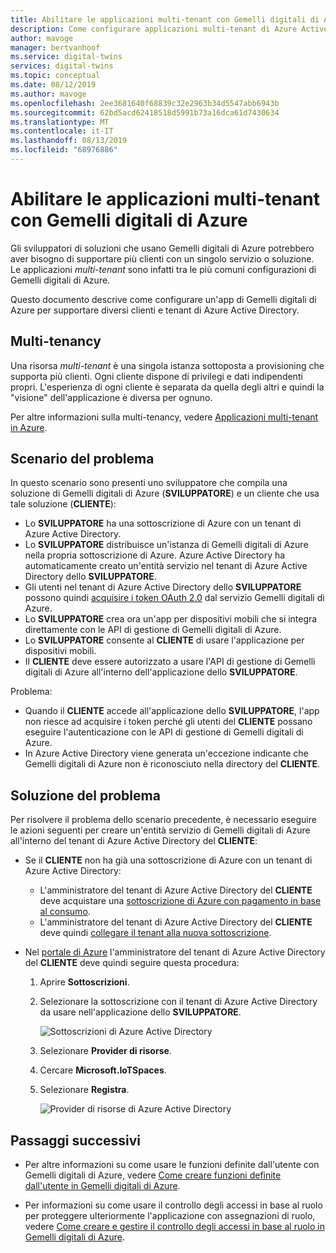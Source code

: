 ```yaml
---
title: Abilitare le applicazioni multi-tenant con Gemelli digitali di Azure | Microsoft Docs
description: Come configurare applicazioni multi-tenant di Azure Active Directory per Gemelli digitali di Azure.
author: mavoge
manager: bertvanhoof
ms.service: digital-twins
services: digital-twins
ms.topic: conceptual
ms.date: 08/12/2019
ms.author: mavoge
ms.openlocfilehash: 2ee3681640f68839c32e2963b34d5547abb6943b
ms.sourcegitcommit: 62bd5acd62418518d5991b73a16dca61d7430634
ms.translationtype: MT
ms.contentlocale: it-IT
ms.lasthandoff: 08/13/2019
ms.locfileid: "68976886"
---
```

# <a name="enable-multitenant-applications-with-azure-digital-twins"></a>Abilitare le applicazioni multi-tenant con Gemelli digitali di Azure

Gli sviluppatori di soluzioni che usano Gemelli digitali di Azure potrebbero aver bisogno di supportare più clienti con un singolo servizio o soluzione. Le applicazioni *multi-tenant* sono infatti tra le più comuni configurazioni di Gemelli digitali di Azure.

Questo documento descrive come configurare un'app di Gemelli digitali di Azure per supportare diversi clienti e tenant di Azure Active Directory.

## <a name="multitenancy"></a>Multi-tenancy

Una risorsa *multi-tenant* è una singola istanza sottoposta a provisioning che supporta più clienti. Ogni cliente dispone di privilegi e dati indipendenti propri. L'esperienza di ogni cliente è separata da quella degli altri e quindi la "visione" dell'applicazione è diversa per ognuno.

Per altre informazioni sulla multi-tenancy, vedere [Applicazioni multi-tenant in Azure](https://docs.microsoft.com/azure/dotnet-develop-multitenant-applications).

## <a name="problem-scenario"></a>Scenario del problema

In questo scenario sono presenti uno sviluppatore che compila una soluzione di Gemelli digitali di Azure (**SVILUPPATORE**) e un cliente che usa tale soluzione (**CLIENTE**):

- Lo **SVILUPPATORE** ha una sottoscrizione di Azure con un tenant di Azure Active Directory.
- Lo **SVILUPPATORE** distribuisce un'istanza di Gemelli digitali di Azure nella propria sottoscrizione di Azure. Azure Active Directory ha automaticamente creato un'entità servizio nel tenant di Azure Active Directory dello **SVILUPPATORE**.
- Gli utenti nel tenant di Azure Active Directory dello **SVILUPPATORE** possono quindi [acquisire i token OAuth 2.0](./security-authenticating-apis.md) dal servizio Gemelli digitali di Azure.
- Lo **SVILUPPATORE** crea ora un'app per dispositivi mobili che si integra direttamente con le API di gestione di Gemelli digitali di Azure.
- Lo **SVILUPPATORE** consente al **CLIENTE** di usare l'applicazione per dispositivi mobili.
- Il **CLIENTE** deve essere autorizzato a usare l'API di gestione di Gemelli digitali di Azure all'interno dell'applicazione dello **SVILUPPATORE**.

Problema:

- Quando il **CLIENTE** accede all'applicazione dello **SVILUPPATORE**, l'app non riesce ad acquisire i token perché gli utenti del **CLIENTE** possano eseguire l'autenticazione con le API di gestione di Gemelli digitali di Azure.
- In Azure Active Directory viene generata un'eccezione indicante che Gemelli digitali di Azure non è riconosciuto nella directory del **CLIENTE**.

## <a name="problem-solution"></a>Soluzione del problema

Per risolvere il problema dello scenario precedente, è necessario eseguire le azioni seguenti per creare un'entità servizio di Gemelli digitali di Azure all'interno del tenant di Azure Active Directory del **CLIENTE**:

- Se il **CLIENTE** non ha già una sottoscrizione di Azure con un tenant di Azure Active Directory:

  - L'amministratore del tenant di Azure Active Directory del **CLIENTE** deve acquistare una [sottoscrizione di Azure con pagamento in base al consumo](https://azure.microsoft.com/offers/ms-azr-0003p/).
  - L'amministratore del tenant di Azure Active Directory del **CLIENTE** deve quindi [collegare il tenant alla nuova sottoscrizione](https://docs.microsoft.com/azure/active-directory/hybrid/whatis-hybrid-identity).

- Nel [portale di Azure](https://portal.azure.com) l'amministratore del tenant di Azure Active Directory del **CLIENTE** deve quindi seguire questa procedura:

  1. Aprire **Sottoscrizioni**.
  1. Selezionare la sottoscrizione con il tenant di Azure Active Directory da usare nell'applicazione dello **SVILUPPATORE**.

     ![Sottoscrizioni di Azure Active Directory][1]

  1. Selezionare **Provider di risorse**.
  1. Cercare **Microsoft.IoTSpaces**.
  1. Selezionare **Registra**.

     ![Provider di risorse di Azure Active Directory][2]
  
## <a name="next-steps"></a>Passaggi successivi

- Per altre informazioni su come usare le funzioni definite dall'utente con Gemelli digitali di Azure, vedere [Come creare funzioni definite dall'utente in Gemelli digitali di Azure](./how-to-user-defined-functions.md).

- Per informazioni su come usare il controllo degli accessi in base al ruolo per proteggere ulteriormente l'applicazione con assegnazioni di ruolo, vedere [Come creare e gestire il controllo degli accessi in base al ruolo in Gemelli digitali di Azure](./security-create-manage-role-assignments.md).

<!-- Images -->
[1]: media/multitenant/ad-subscriptions.png
[2]: media/multitenant/ad-resource-providers.png
